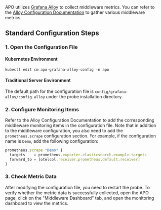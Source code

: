 APO utilizes [Grafana Alloy](https://grafana.com/docs/alloy/latest/) to collect middleware metrics. You can refer to the [Alloy Configuration Documentation](https://grafana.com/docs/alloy/latest/) to gather various middleware metrics.

## Standard Configuration Steps
### 1. Open the Configuration File
#### Kubernetes Environment
```
kubectl edit cm apo-grafana-alloy-config -n apo
```
#### Traditional Server Environment
The default path for the configuration file is `config/grafana-alloy/config.alloy` under the probe installation directory.

### 2. Configure Monitoring Items
Refer to the Alloy Configuration Documentation to add the corresponding middleware monitoring items in the configuration file.
Note that in addition to the middleware configuration, you also need to add the `prometheus.scrape` configuration section. For example, if the configuration name is `Demo`, add the following configuration:
```js
prometheus.scrape "Demo" {
  targets    = prometheus.exporter.elasticsearch.example.targets
  forward_to = [otelcol.receiver.prometheus.default.receiver]
}
```

### 3. Check Metric Data
After modifying the configuration file, you need to restart the probe. To verify whether the metric data is successfully collected, open the APO page, click on the "Middleware Dashboard" tab, and open the monitoring dashboard to view the metrics.
